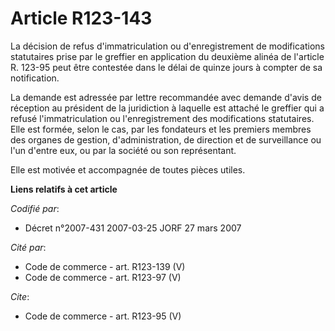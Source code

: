 # Article R123-143

La décision de refus d'immatriculation ou d'enregistrement de modifications statutaires prise par le greffier en application
du deuxième alinéa de l'article R. 123-95 peut être contestée dans le délai de quinze jours à compter de sa notification. 

La demande est adressée par lettre recommandée avec demande d'avis de réception au président de la juridiction à laquelle est
attaché le greffier qui a refusé l'immatriculation ou l'enregistrement des modifications statutaires. Elle est formée, selon
le cas, par les fondateurs et les premiers membres des organes de gestion, d'administration, de direction et de surveillance
ou l'un d'entre eux, ou par la société ou son représentant. 

Elle est motivée et accompagnée de toutes pièces utiles.

**Liens relatifs à cet article**

_Codifié par_:

  - Décret n°2007-431 2007-03-25 JORF 27 mars 2007

_Cité par_:

  - Code de commerce - art. R123-139 (V)
  - Code de commerce - art. R123-97 (V)

_Cite_:

  - Code de commerce - art. R123-95 (V)
